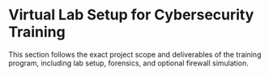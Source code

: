 # Virtual Lab Setup for Cybersecurity Training

This section follows the exact project scope and deliverables of the training program, including lab setup, forensics, and optional firewall simulation.
